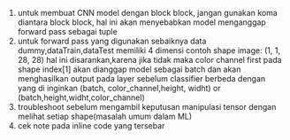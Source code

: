 1. untuk membuat CNN model dengan block block, jangan gunakan koma diantara block block, hal ini akan menyebabkan model menganggap forward pass sebagai tuple
2. untuk forward pass yang digunakan sebaiknya data dummy,dataTrain,dataTest memiliki 4 dimensi contoh shape image: (1, 1, 28, 28)
hal ini disarankan,karena jika tidak maka color channel first pada shape index[1] akan dianggap model sebagai batch dan akan menghasilkan output pada layer sebelum classifier berbeda dengan yang di inginkan (batch, color_channel,height, widht) or (batch,height,widht,color_channel)
3. troubleshoot sebelum mengambil keputusan manipulasi tensor dengan melihat setiap shape(masalah umum dalam ML)
4. cek note pada inline code yang tersebar